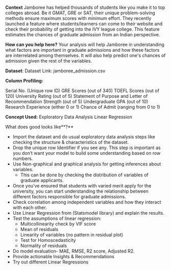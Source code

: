 **Context**
Jamboree has helped thousands of students like you make it to top colleges abroad. Be it GMAT, GRE or SAT, their unique problem-solving methods ensure maximum scores with minimum effort.
They recently launched a feature where students/learners can come to their website and check their probability of getting into the IVY league college. This feature estimates the chances of graduate admission from an Indian perspective.


**How can you help here?**
Your analysis will help Jamboree in understanding what factors are important in graduate admissions and how these factors are interrelated among themselves. 
It will also help predict one's chances of admission given the rest of the variables.

**Dataset**:
Dataset Link: jamboree_admission.csv

**Column Profiling:**

Serial No. (Unique row ID)
GRE Scores (out of 340)
TOEFL Scores (out of 120)
University Rating (out of 5)
Statement of Purpose and Letter of Recommendation Strength (out of 5)
Undergraduate GPA (out of 10)
Research Experience (either 0 or 1)
Chance of Admit (ranging from 0 to 1)

**Concept Used:**
Exploratory Data Analysis
Linear Regression

What does good looks like**?**

* Import the dataset and do usual exploratory data analysis steps like checking the structure & characteristics of the dataset.
* Drop the unique row Identifier if you see any. This step is important as you don’t want your model to build some understanding based on row numbers.
* Use Non-graphical and graphical analysis for getting inferences about variables.
  * This can be done by checking the distribution of variables of graduate applicants.
* Once you’ve ensured that students with varied merit apply for the university, you can start understanding the relationship between different factors responsible for graduate admissions.
* Check correlation among independent variables and how they interact with each other.
* Use Linear Regression from (Statsmodel library) and explain the results.
* Test the assumptions of linear regression:
  * Multicollinearity check by VIF score
  * Mean of residuals
  * Linearity of variables (no pattern in residual plot)
  * Test for Homoscedasticity
  * Normality of residuals
* Do model evaluation- MAE, RMSE, R2 score, Adjusted R2.
* Provide actionable Insights & Recommendations
* Try out different Linear Regressions
